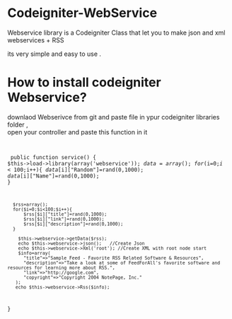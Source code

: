 # Codeigniter-WebService

Webservice library is a Codeigniter Class that let you to make  json and xml webservices + RSS</br>

its very simple and easy to use . 
<br/>

<h1> How to install codeigniter Webservice? </h1>
downlaod Webserivce from git and paste file in ypur codeigniter libraries folder , <br/>
open your controller and paste this function in it<br/>

<code> <pre>
   public function service()
     {
     $this->load->library(array('webservice'));
      $data=array();
      for($i=0;$i<100;$i++){
          $data[$i]["Random"]=rand(0,1000);
          $data[$i]["Name"]=rand(0,1000);
      }

      $rss=array();
      for($i=0;$i<100;$i++){
          $rss[$i]["title"]=rand(0,1000);
          $rss[$i]["link"]=rand(0,1000);
          $rss[$i]["description"]=rand(0,1000);
      }
  
        $this->webservice->getData($rss);
        echo $this->webservice->json();   //Create Json 
        echo $this->webservice->Xml('root'); //Create XML with root node start
        $info=array(
          "title"=>"Sample Feed - Favorite RSS Related Software & Resources",
          "description"=>"Take a look at some of FeedForAll's favorite software and resources for learning more about RSS.",
          "link"=>"http://google.com",
          "copyright"=>"Copyright 2004 NotePage, Inc."
       );
       echo $this->webservice->Rss($info);
   }
   </pre>
  </code>
